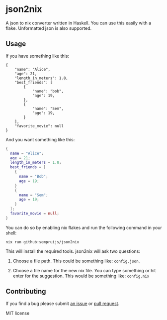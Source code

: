 # json2nix

A json to nix converter written in Haskell.
You can use this easily with a flake.
Unformatted json is also supported.

## Usage

If you have something like this:

```
{
    "name": "Alice",
    "age": 21,
    "length_in_meters": 1.8,
    "best_friends": [
        {
            "name": "bob",
            "age": 19,
        },
        {
            "name": "Sem",
            "age": 19,
        }
    ],
    "favorite_movie": null
}
```

And you want something like this:

```nix
{
  name = "Alice";
  age = 21;
  length_in_meters = 1.8;
  best_friends = [
    {
      name = "Bob";
      age = 19;
    }
    {
      name = "Sem";
      age = 19;
    }
  ];
  favorite_movie = null;
}
```

You can do so by enabling nix flakes and run the following command in your shell:

```shell
nix run github:sempruijs/json2nix
```

This will install the required tools.
json2nix will ask two questions:

1. Choose a file path.
This could be something like: ```config.json```.

2. Choose a file name for the new nix file.
You can type something or hit enter for the suggestion.
This would be something like: ```config.nix```

## Contributing

If you find a bug please submit [an issue](https://github.com/sempruijs/json2nix/issues) or [pull request](https://github.com/sempruijs/json2nix/pulls).

MIT license


